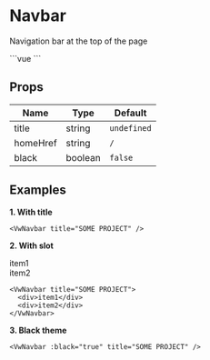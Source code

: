 <script setup>
  import VwNavbar from '../../../ui/build/components/navbar.vue'
</script>

# Navbar

Navigation bar at the top of the page

<VwNavbar />
```vue
<VwNavbar />
```

## Props

| Name     | Type    | Default     |
| -------- | ------- | ----------- |
| title    | string  | `undefined` |
| homeHref | string  | `/`         |
| black    | boolean | `false`     |

## Examples

**1. With title**

<VwNavbar title="SOME PROJECT" />

```vue
<VwNavbar title="SOME PROJECT" />
```

**2. With slot**

<VwNavbar title="SOME PROJECT">
  <div>item1</div>
  <div>item2</div>
</VwNavbar>

```vue
<VwNavbar title="SOME PROJECT">
  <div>item1</div>
  <div>item2</div>
</VwNavbar>
```

**3. Black theme**

<VwNavbar :black="true" title="SOME PROJECT" />

```vue
<VwNavbar :black="true" title="SOME PROJECT" />
```
